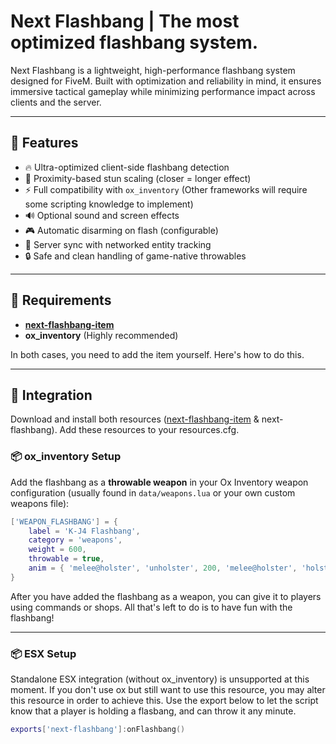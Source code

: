 # Next Flashbang | The most optimized flashbang system.

Next Flashbang is a lightweight, high-performance flashbang system designed for FiveM. Built with optimization and reliability in mind, it ensures immersive tactical gameplay while minimizing performance impact across clients and the server.

---

## 🚀 Features

- 🔥 Ultra-optimized client-side flashbang detection
- 🎯 Proximity-based stun scaling (closer = longer effect)
- ⚡ Full compatibility with `ox_inventory` (Other frameworks will require some scripting knowledge to implement)
- 🔊 Optional sound and screen effects
- 🎮 Automatic disarming on flash (configurable)
- 🔄 Server sync with networked entity tracking
- 🔒 Safe and clean handling of game-native throwables

---

## 🧱 Requirements

- **[next-flashbang-item](https://github.com/next-resources/next-flashbang-item)**
- **ox_inventory** (Highly recommended)

In both cases, you need to add the item yourself. Here's how to do this.

---

## 🔧 Integration

Download and install both resources ([next-flashbang-item](https://github.com/next-resources/next-flashbang-item) & next-flashbang). Add these resources to your resources.cfg.

### 📦 ox_inventory Setup

Add the flashbang as a **throwable weapon** in your Ox Inventory weapon configuration (usually found in `data/weapons.lua` or your own custom weapons file):

```lua
['WEAPON_FLASHBANG'] = {
    label = 'K-J4 Flashbang',
    category = 'weapons',
    weight = 600,
    throwable = true,
    anim = { 'melee@holster', 'unholster', 200, 'melee@holster', 'holster', 600 },
}
```

After you have added the flashbang as a weapon, you can give it to players using commands or shops. All that's left to do is to have fun with the flashbang!

---

### 📦 ESX Setup

Standalone ESX integration (without ox_inventory) is unsupported at this moment. If you don't use ox but still want to use this resource, you may alter this resource in order to achieve this. Use the export below to let the script know that a player is holding a flasbang, and can throw it any minute.

```lua
exports['next-flashbang']:onFlashbang()
```
